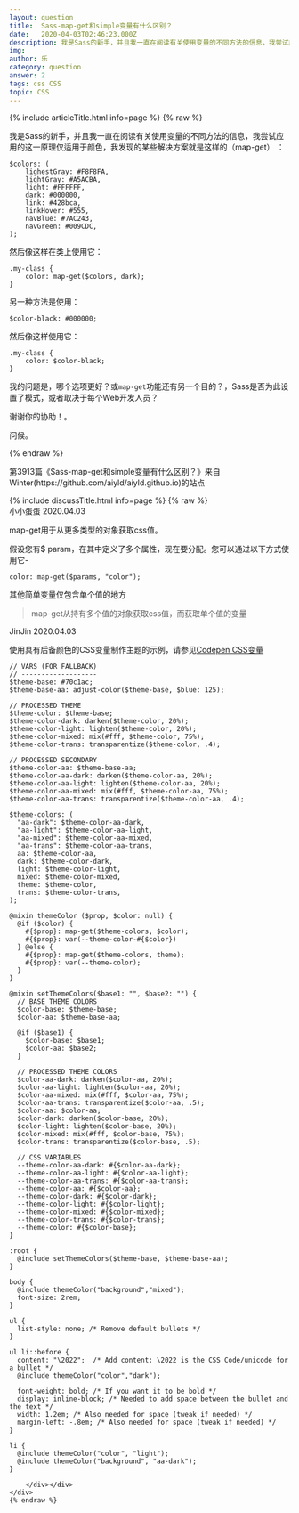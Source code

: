 ```yaml
---
layout: question
title:  Sass-map-get和simple变量有什么区别？
date:   2020-04-03T02:46:23.000Z
description: 我是Sass的新手，并且我一直在阅读有关使用变量的不同方法的信息，我尝试应用的这一原理仅适用于颜色，我发现的某些解决方案就是这样的（map-get） ：...
img: 
author: 乐
category: question
answer: 2
tags: css CSS
topic: CSS
---
```

<div class="article-root">
  <div class="article">
    {% include articleTitle.html info=page %}
    {% raw %}
    <div class="article-content"><p><font style="vertical-align: inherit;"><font style="vertical-align: inherit;">我是Sass的新手，并且我一直在阅读有关使用变量的不同方法的信息，我尝试应用的这一原理仅适用于颜色，我发现的某些解决方案就是这样的（map-get） ：</font></font></p>

<pre><code>$colors: (<font></font>
    lighestGray: #F8F8FA,<font></font>
    lightGray: #A5ACBA,<font></font>
    light: #FFFFFF,<font></font>
    dark: #000000,<font></font>
    link: #428bca,<font></font>
    linkHover: #555,<font></font>
    navBlue: #7AC243,<font></font>
    navGreen: #009CDC,<font></font>
);<font></font>
</code></pre>

<p><font style="vertical-align: inherit;"><font style="vertical-align: inherit;">然后像这样在类上使用它：</font></font></p>

<pre><code>.my-class {<font></font>
    color: map-get($colors, dark);<font></font>
}<font></font>
</code></pre>

<p><font style="vertical-align: inherit;"><font style="vertical-align: inherit;">另一种方法是使用：</font></font></p>

<pre><code>$color-black: #000000;
</code></pre>

<p><font style="vertical-align: inherit;"><font style="vertical-align: inherit;">然后像这样使用它：</font></font></p>

<pre><code>.my-class {<font></font>
    color: $color-black;<font></font>
}<font></font>
</code></pre>

<p><font style="vertical-align: inherit;"><font style="vertical-align: inherit;">我的问题是，哪个选项更好？</font><font style="vertical-align: inherit;">或</font></font><code>map-get</code><font style="vertical-align: inherit;"><font style="vertical-align: inherit;">功能还有另一个目的？，Sass是否为此设置了模式，或者取决于每个Web开发人员？</font></font></p>

<p><font style="vertical-align: inherit;"><font style="vertical-align: inherit;">谢谢你的协助！。</font></font></p>

<p><font style="vertical-align: inherit;"><font style="vertical-align: inherit;">问候。</font></font></p></div>
    {% endraw %}
  </div>
  <p class="winter_mark">第3913篇《Sass-map-get和simple变量有什么区别？》来自Winter(https://github.com/aiyld/aiyld.github.io)的站点</p>
  <div class="discuss-wrapper">
    {% include discussTitle.html info=page %}
    {% raw %}
    <div class="discuss-list">
    <div class="discuss-item">
        <div class="discuss-parent">
          <div class="discuss-meta">
            <span class="discuss-user">小小蛋蛋</span>
            <span class="discuss-time">2020.04.03</span>
          </div>
          <div class="discuss-comment"><p><font style="vertical-align: inherit;"><font style="vertical-align: inherit;">map-get用于从更多类型的对象获取css值。</font></font></p>

<p><font style="vertical-align: inherit;"><font style="vertical-align: inherit;">假设您有$ param，在其中定义了多个属性，现在要分配。</font><font style="vertical-align: inherit;">您可以通过以下方式使用它-</font></font></p>

<pre><code>color: map-get($params, "color");
</code></pre>

<p><font style="vertical-align: inherit;"><font style="vertical-align: inherit;">其他简单变量仅包含单个值的地方</font></font></p>

<blockquote>
  <p><font style="vertical-align: inherit;"><font style="vertical-align: inherit;">map-get从持有多个值的对象获取css值，而获取单个值的变量</font></font></p>
</blockquote></div>
        </div></div><div class="discuss-item">
        <div class="discuss-parent">
          <div class="discuss-meta">
            <span class="discuss-user">JinJin</span>
            <span class="discuss-time">2020.04.03</span>
          </div>
          <div class="discuss-comment"><p><font style="vertical-align: inherit;"><font style="vertical-align: inherit;">使用具有后备颜色的CSS变量制作主题的示例，请参见</font></font><a href="https://codepen.io/ronjonk/pen/aboZJEL" rel="nofollow noreferrer"><font style="vertical-align: inherit;"><font style="vertical-align: inherit;">Codepen CSS变量</font></font></a></p>

<pre><code>// VARS (FOR FALLBACK)<font></font>
// -------------------<font></font>
$theme-base: #70c1ac;<font></font>
$theme-base-aa: adjust-color($theme-base, $blue: 125);<font></font>
<font></font>
// PROCESSED THEME<font></font>
$theme-color: $theme-base;<font></font>
$theme-color-dark: darken($theme-color, 20%);<font></font>
$theme-color-light: lighten($theme-color, 20%);<font></font>
$theme-color-mixed: mix(#fff, $theme-color, 75%);<font></font>
$theme-color-trans: transparentize($theme-color, .4);<font></font>
<font></font>
// PROCESSED SECONDARY<font></font>
$theme-color-aa: $theme-base-aa;<font></font>
$theme-color-aa-dark: darken($theme-color-aa, 20%);<font></font>
$theme-color-aa-light: lighten($theme-color-aa, 20%);<font></font>
$theme-color-aa-mixed: mix(#fff, $theme-color-aa, 75%);<font></font>
$theme-color-aa-trans: transparentize($theme-color-aa, .4);<font></font>
<font></font>
$theme-colors: (<font></font>
  "aa-dark": $theme-color-aa-dark,<font></font>
  "aa-light": $theme-color-aa-light,<font></font>
  "aa-mixed": $theme-color-aa-mixed,<font></font>
  "aa-trans": $theme-color-aa-trans,<font></font>
  aa: $theme-color-aa,<font></font>
  dark: $theme-color-dark,<font></font>
  light: $theme-color-light,<font></font>
  mixed: $theme-color-mixed,<font></font>
  theme: $theme-color,<font></font>
  trans: $theme-color-trans,<font></font>
);<font></font>
<font></font>
@mixin themeColor ($prop, $color: null) {<font></font>
  @if ($color) {<font></font>
    #{$prop}: map-get($theme-colors, $color);<font></font>
    #{$prop}: var(--theme-color-#{$color})<font></font>
  } @else {<font></font>
    #{$prop}: map-get($theme-colors, theme);<font></font>
    #{$prop}: var(--theme-color);<font></font>
  }<font></font>
}<font></font>
<font></font>
@mixin setThemeColors($base1: "", $base2: "") {<font></font>
  // BASE THEME COLORS<font></font>
  $color-base: $theme-base;<font></font>
  $color-aa: $theme-base-aa;<font></font>
<font></font>
  @if ($base1) {<font></font>
    $color-base: $base1;<font></font>
    $color-aa: $base2;<font></font>
  }<font></font>
<font></font>
  // PROCESSED THEME COLORS<font></font>
  $color-aa-dark: darken($color-aa, 20%);<font></font>
  $color-aa-light: lighten($color-aa, 20%);<font></font>
  $color-aa-mixed: mix(#fff, $color-aa, 75%);<font></font>
  $color-aa-trans: transparentize($color-aa, .5);<font></font>
  $color-aa: $color-aa;<font></font>
  $color-dark: darken($color-base, 20%);<font></font>
  $color-light: lighten($color-base, 20%);<font></font>
  $color-mixed: mix(#fff, $color-base, 75%);<font></font>
  $color-trans: transparentize($color-base, .5);<font></font>
<font></font>
  // CSS VARIABLES<font></font>
  --theme-color-aa-dark: #{$color-aa-dark};<font></font>
  --theme-color-aa-light: #{$color-aa-light};<font></font>
  --theme-color-aa-trans: #{$color-aa-trans};<font></font>
  --theme-color-aa: #{$color-aa};<font></font>
  --theme-color-dark: #{$color-dark};<font></font>
  --theme-color-light: #{$color-light};<font></font>
  --theme-color-mixed: #{$color-mixed};<font></font>
  --theme-color-trans: #{$color-trans};<font></font>
  --theme-color: #{$color-base};<font></font>
}<font></font>
<font></font>
:root {<font></font>
  @include setThemeColors($theme-base, $theme-base-aa);<font></font>
}<font></font>
<font></font>
body {<font></font>
  @include themeColor("background","mixed");<font></font>
  font-size: 2rem;<font></font>
}<font></font>
<font></font>
ul {<font></font>
  list-style: none; /* Remove default bullets */<font></font>
}<font></font>
<font></font>
ul li::before {<font></font>
  content: "\2022";  /* Add content: \2022 is the CSS Code/unicode for a bullet */<font></font>
  @include themeColor("color","dark");<font></font>
<font></font>
  font-weight: bold; /* If you want it to be bold */<font></font>
  display: inline-block; /* Needed to add space between the bullet and the text */ <font></font>
  width: 1.2em; /* Also needed for space (tweak if needed) */<font></font>
  margin-left: -.8em; /* Also needed for space (tweak if needed) */<font></font>
}<font></font>
<font></font>
li {<font></font>
  @include themeColor("color", "light");<font></font>
  @include themeColor("background", "aa-dark");<font></font>
}<font></font>
</code></pre></div>
        </div></div>
    </div>
    {% endraw %}
  </div>
<div>
